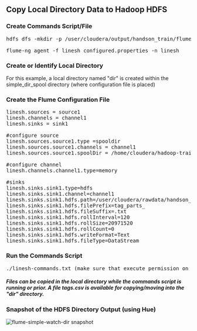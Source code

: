 ## Copy Local Directory Data to Hadoop HDFS

### Create Commands Script/File
<pre>
hdfs dfs -mkdir -p /user/cloudera/output/handson_train/flume/simple_watch_dir

flume-ng agent -f linesh_configured.properties -n linesh
</pre>

### Create or Identify Local Directory

For this example, a local directory named "dir" is created within the simple_dir_spool directory (where configuration file is placed)

### Create the Flume Configuration File
<pre>
linesh.sources = source1
linesh.channels = channel1
linesh.sinks = sink1 

#configure source
linesh.sources.source1.type =spooldir
linesh.sources.source1.channels = channel1
linesh.sources.source1.spoolDir = /home/cloudera/hadoop-training-projects/flume/simple_dir_spool/dir

#configure channel
linesh.channels.channel1.type=memory

#sinks
linesh.sinks.sink1.type=hdfs
linesh.sinks.sink1.channel=channel1
linesh.sinks.sink1.hdfs.path=/user/cloudera/rawdata/handson_train/flume/simple_watch_dir
linesh.sinks.sink1.hdfs.filePrefix=tag_parts_
linesh.sinks.sink1.hdfs.fileSuffix=.txt
linesh.sinks.sink1.hdfs.rollInterval=120
linesh.sinks.sink1.hdfs.rollSize=20971520
linesh.sinks.sink1.hdfs.rollCount=0
linesh.sinks.sink1.hdfs.writeFormat=Text
linesh.sinks.sink1.hdfs.fileType=DataStream
</pre>
### Run the Commands Script
<pre>
./linesh-commands.txt (make sure that execute permission on this commands script/file is provided)
</pre>

##### <i>Files can be copied in the local directory while the commands script is running or prior. A file tags.csv is available for copying/moving into the "dir" directory.</i>

### Snapshot of the HDFS Directory Output (using Hue)
![flume-simple-watch-dir snapshot](https://cloud.githubusercontent.com/assets/19809692/26755640/424e6998-485f-11e7-8461-3d48335b2004.JPG)
